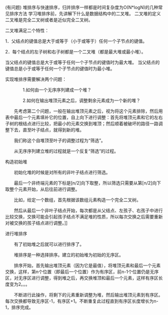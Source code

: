 (有问题)
堆排序与快速排序，归并排序一样都是时间复杂度为O(N*logN)的几种常见排序方法
学习堆排序前，先讲解下什么是数据结构中的二叉堆。
二叉堆的定义
二叉堆是完全二叉树或者是近似完全二叉树。

二叉堆满足二个特性：

1．父结点的键值总是大于或等于（小于或等于）任何一个子节点的键值。

2．每个结点的左子树和右子树都是一个二叉堆（都是最大堆或最小堆）。

当父结点的键值总是大于或等于任何一个子节点的键值时为最大堆。
当父结点的键值总是小于或等于任何一个子节点的键值时为最小堆。

实现堆排序需要解决两个问题：

　　　　1.如何由一个无序序列建成一个堆？

　　　　2.如何在输出堆顶元素之后，调整剩余元素成为一个新的堆？

 

　　先考虑第二个问题，一般在输出堆顶元素之后，视为将这个元素排除，然后用表中最后一个元素填补它的位置，自上向下进行调整：首先将堆顶元素和它的左右子树的根结点进行比较，把最小的元素交换到堆顶；然后顺着被破坏的路径一路调整下去，直至叶子结点，就得到新的堆。

　　我们称这个自堆顶至叶子的调整过程为“筛选”。

　　从无序序列建立堆的过程就是一个反复“筛选”的过程。

构造初始堆

　　初始化堆的时候是对所有的非叶子结点进行筛选。

　　最后一个非终端元素的下标是[n/2]向下取整，所以筛选只需要从第[n/2]向下取整个元素开始，从后往前进行调整。

　　比如，给定一个数组，首先根据该数组元素构造一个完全二叉树。

　　然后从最后一个非叶子结点开始，每次都是从父结点、左孩子、右孩子中进行比较交换，交换可能会引起孩子结点不满足堆的性质，所以每次交换之后需要重新对被交换的孩子结点进行调整。]]


进行堆排序

　　有了初始堆之后就可以进行排序了。

　　堆排序是一种选择排序。建立的初始堆为初始的无序区。

　　排序开始，首先输出堆顶元素（因为它是最值），将堆顶元素和最后一个元素交换，这样，第n个位置（即最后一个位置）作为有序区，前n-1个位置仍是无序区，对无序区进行调整，得到堆之后，再交换堆顶和最后一个元素，这样有序区长度变为2。。。

　　不断进行此操作，将剩下的元素重新调整为堆，然后输出堆顶元素到有序区。每次交换都导致无序区-1，有序区+1。不断重复此过程直到有序区长度增长为n-1，排序完成。
